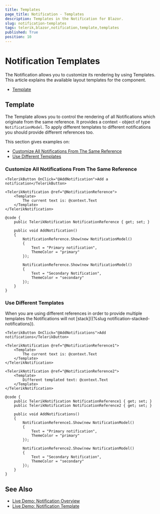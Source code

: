 ```yaml
---
title: Templates
page_title: Notification - Templates
description: Templates in the Notification for Blazor.
slug: notification-templates
tags: telerik,blazor,notification,template,templates
published: True
position: 10
---
```


# Notification Templates

The Notification allows you to customize its rendering by using Templates. This article explains the available layout templates for the component.

* [Template](#template)


## Template

The Template allows you to control the rendering of all Notifications which originate from the same reference. It provides a context - object of type `NotificationModel`. To apply different templates to different notifications you should provide different references too. 

This section gives examples on:

* [Customize All Notifications From The Same Reference](#customize-all-notifications-from-the-same-reference)
* [Use Different Templates](#use-different-templates)


### Customize All Notifications From The Same Reference

````CSHTML
<TelerikButton OnClick="@AddNotification">Add a notification</TelerikButton>

<TelerikNotification @ref="@NotificationReference">
    <Template>
        The current text is: @context.Text
    </Template>
</TelerikNotification>

@code {
    public TelerikNotification NotificationReference { get; set; }

    public void AddNotification()
    {
        NotificationReference.Show(new NotificationModel()
        {
            Text = "Primary notification",
            ThemeColor = "primary"
        });

        NotificationReference.Show(new NotificationModel()
        {
            Text = "Secondary Notification",
            ThemeColor = "secondary"
        });
    }
}
````

### Use Different Templates

When you are using different references in order to provide multiple templates the Notifications will not [stack]({%slug notification-stacked-notifications}).

````CSHTML
<TelerikButton OnClick="@AddNotifications">Add notifications</TelerikButton>

<TelerikNotification @ref="@NotificationReference1">
    <Template>
        The current text is: @context.Text
    </Template>
</TelerikNotification>

<TelerikNotification @ref="@NotificationReference2">
    <Template>
        Different templated text: @context.Text
    </Template>
</TelerikNotification>

@code {
    public TelerikNotification NotificationReference1 { get; set; }
    public TelerikNotification NotificationReference2 { get; set; }

    public void AddNotifications()
    {
        NotificationReference1.Show(new NotificationModel()
        {
            Text = "Primary notification",
            ThemeColor = "primary"
        });

        NotificationReference2.Show(new NotificationModel()
        {
            Text = "Secondary Notification",
            ThemeColor = "secondary"
        });
    }
}
````

## See Also

  * [Live Demo: Notification Overview](https://demos.telerik.com/blazor-ui/notification/overview)
  * [Live Demo: Notification Template](https://demos.telerik.com/blazor-ui/notification/template)
